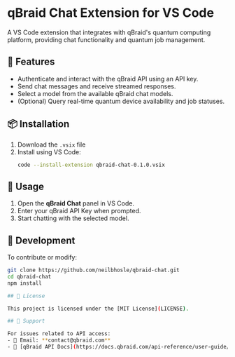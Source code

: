 # qBraid Chat Extension for VS Code

A VS Code extension that integrates with qBraid's quantum computing platform, providing chat functionality and quantum job management.

## 🔹 Features
- Authenticate and interact with the qBraid API using an API key.
- Send chat messages and receive streamed responses.
- Select a model from the available qBraid chat models.
- (Optional) Query real-time quantum device availability and job statuses.


## 📦 Installation
1. Download the `.vsix` file
2. Install using VS Code:
   ```bash
   code --install-extension qbraid-chat-0.1.0.vsix

## 🔧 Usage

1. Open the **qBraid Chat** panel in VS Code.
2. Enter your qBraid API Key when prompted.
3. Start chatting with the selected model.

## 🔄 Development

To contribute or modify:
```bash
git clone https://github.com/neilbhosle/qbraid-chat.git
cd qbraid-chat
npm install

## 📜 License

This project is licensed under the [MIT License](LICENSE).

## 🤝 Support

For issues related to API access:
- 📧 Email: **contact@qbraid.com**  
- 📖 [qBraid API Docs](https://docs.qbraid.com/api-reference/user-guide/introduction)
